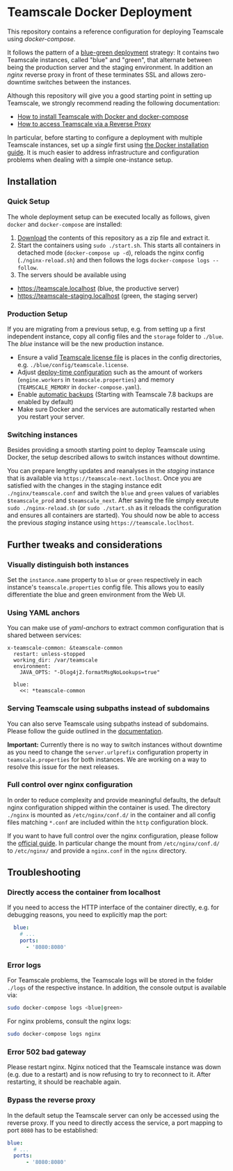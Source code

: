# Teamscale Docker Deployment

This repository contains a reference configuration for deploying Teamscale using *docker-compose*.

It follows the pattern of a [blue-green deployment](https://en.wikipedia.org/wiki/Blue-green_deployment) strategy:
It contains two Teamscale instances, called "blue" and "green", that alternate between being the production server and the staging environment.
In addition an *nginx* reverse proxy in front of these terminates SSL and allows zero-downtime switches between the instances.

Although this repository will give you a good starting point in setting up Teamscale, we strongly recommend reading the following documentation:
* [How to install Teamscale with Docker and docker-compose](https://docs.teamscale.com/howto/installing-with-docker/)
* [How to access Teamscale via a Reverse Proxy](https://docs.teamscale.com/howto/configuring-reverse-proxy/)

In particular, before starting to configure a deployment with multiple Teamscale instances, set up a _single_ first using [the Docker installation guide](https://docs.teamscale.com/howto/installing-with-docker/).
It is much easier to address infrastructure and configuration problems when dealing with a simple one-instance setup.

## Installation

### Quick Setup

The whole deployment setup can be executed locally as follows, given `docker` and `docker-compose` are installed:

1. [Download](https://github.com/cqse/teamscale-docker-deployment/archive/refs/heads/master.zip) the contents of this repository as a zip file and extract it.
2. Start the containers using `sudo ./start.sh`.
   This starts all containers in detached mode (`docker-compose up -d`), reloads the nginx config (`./nginx-reload.sh`) and then follows the logs `docker-compose logs --follow`.
3. The servers should be available using
  - <https://teamscale.localhost> (blue, the productive server)
  - <https://teamscale-staging.localhost> (green, the staging server)

### Production Setup

If you are migrating from a previous setup, e.g. from setting up a first independent instance, copy all config files and the `storage` folder to `./blue`.
  The *blue* instance will be the new production instance.

- Ensure a valid [Teamscale license file](https://docs.teamscale.com/getting-started/installing-teamscale/#getting-your-evaluation-license) is places in the config directories, e.g. `./blue/config/teamscale.license`.
- Adjust [deploy-time configuration](https://docs.teamscale.com/reference/administration-ts-installation/#configuring-teamscale) such as the amount of workers (`engine.workers` in `teamscale.properties`) and memory (`TEAMSCALE_MEMORY` in `docker-compose.yaml`).
- Enable [automatic backups](https://docs.teamscale.com/howto/handling-backups/#automated-backups) (Starting with Teamscale 7.8 backups are enabled by default)
- Make sure Docker and the services are automatically restarted when you restart your server.

### Switching instances

Besides providing a smooth starting point to deploy Teamscale using Docker, the setup described allows to switch instances without downtime.

You can prepare lengthy updates and reanalyses in the *staging* instance that is available via `https://teamscale-next.loclhost`.
Once you are satisfied with the changes in the staging instance edit `./nginx/teamscale.conf` and switch the `blue` and `green` values of variables `$teamscale_prod` and `$teamscale_next`.
After saving the file simply execute `sudo ./nginx-reload.sh` (or `sudo ./start.sh` as it reloads the configuration and ensures all containers are started).
You should now be able to access the previous *staging* instance using `https://teamscale.loclhost`.

## Further tweaks and considerations

### Visually distinguish both instances

Set the `instance.name` property to `blue` or `green` respectively in each instance's `teamscale.properties` config file.
This allows you to easily differentiate the blue and green environment from the Web UI.

### Using YAML anchors

You can make use of *yaml-anchors* to extract common configuration that is shared between services:

```
x-teamscale-common: &teamscale-common
  restart: unless-stopped
  working_dir: /var/teamscale
  environment:
    JAVA_OPTS: "-Dlog4j2.formatMsgNoLookups=true"

  blue:
    <<: *teamscale-common
```

### Serving Teamscale using subpaths instead of subdomains

You can also serve Teamscale using subpaths instead of subdomains.
Please follow the guide outlined in the [documentation](https://docs.teamscale.com/howto/configuring-reverse-proxy/).

__Important:__ Currently there is no way to switch instances without downtime as you need to change the `server.urlprefix` configuration property in `teamscale.properties` for both instances.
We are working on a way to resolve this issue for the next releases.

### Full control over nginx configuration

In order to reduce complexity and provide meaningful defaults, the default nginx configuration shipped within the container is used.
The directory `./nginx` is mounted as `/etc/nginx/conf.d/` in the container and all config files matching `*.conf` are included within the `http` configuration block.

If you want to have full control over the nginx configuration, please follow the [official guide](https://github.com/docker-library/docs/tree/master/nginx#complex-configuration).
In particular change the mount from `/etc/nginx/conf.d/` to `/etc/nginx/` and provide a `nginx.conf` in the `nginx` directory.

## Troubleshooting

### Directly access the container from localhost

If you need to access the HTTP interface of the container directly, e.g. for debugging reasons, you need to explicitly map the port:

```yaml
  blue:
    # ...
    ports:
      - '8080:8080'
```

### Error logs

For Teamscale problems, the Teamscale logs will be stored in the folder `./logs` of the respective instance.
In addition, the console output is available via:

```sh
sudo docker-compose logs <blue|green>
```

For nginx problems, consult the nginx logs:

```sh
sudo docker-compose logs nginx
```

### Error 502 bad gateway

Please restart nginx.
Nginx noticed that the Teamscale instance was down (e.g. due to a restart) and is now refusing to try to reconnect to it.
After restarting, it should be reachable again.

### Bypass the reverse proxy

In the default setup the Teamscale server can only be accessed using the reverse proxy.
If you need to directly access the service, a port mapping to port `8080` has to be established:

```yaml
blue:
  # ...
  ports:
      - '8080:8080'
```
